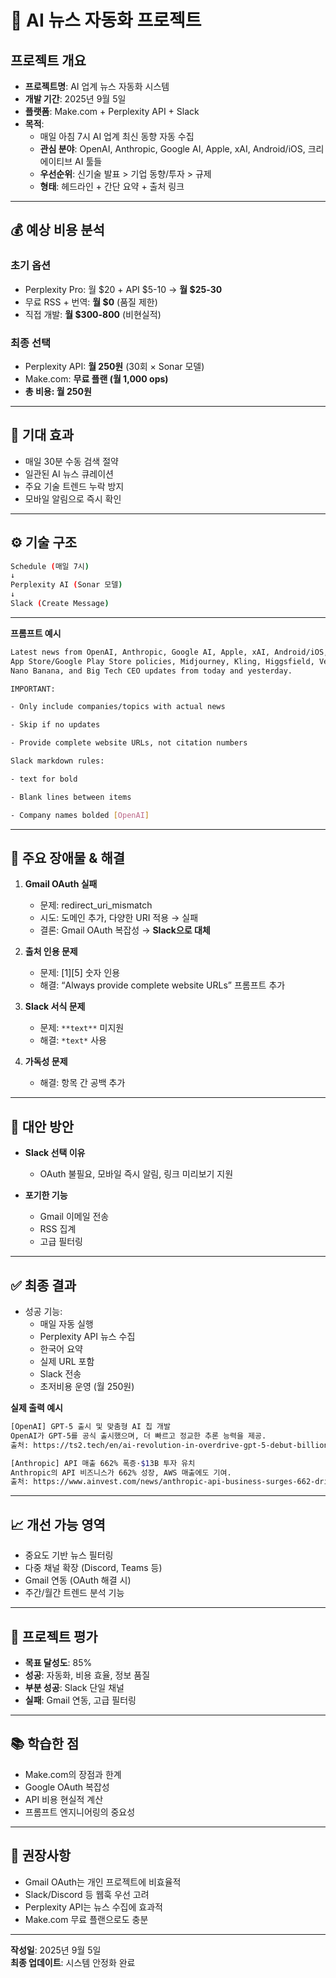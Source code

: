 # 📡 AI 뉴스 자동화 프로젝트

## 프로젝트 개요
- **프로젝트명**: AI 업계 뉴스 자동화 시스템  
- **개발 기간**: 2025년 9월 5일  
- **플랫폼**: Make.com + Perplexity API + Slack  
- **목적**:  
  - 매일 아침 7시 AI 업계 최신 동향 자동 수집  
  - **관심 분야**: OpenAI, Anthropic, Google AI, Apple, xAI, Android/iOS, 크리에이티브 AI 툴들  
  - **우선순위**: 신기술 발표 > 기업 동향/투자 > 규제  
  - **형태**: 헤드라인 + 간단 요약 + 출처 링크  

---

## 💰 예상 비용 분석
### 초기 옵션
- Perplexity Pro: 월 $20 + API $5-10 → **월 $25-30**
- 무료 RSS + 번역: **월 $0** (품질 제한)
- 직접 개발: **월 $300-800** (비현실적)

### 최종 선택
- Perplexity API: **월 250원** (30회 × Sonar 모델)  
- Make.com: **무료 플랜 (월 1,000 ops)**  
- **총 비용: 월 250원**

---

## 🎯 기대 효과
- 매일 30분 수동 검색 절약  
- 일관된 AI 뉴스 큐레이션  
- 주요 기술 트렌드 누락 방지  
- 모바일 알림으로 즉시 확인  

---

## ⚙️ 기술 구조
```bash
Schedule (매일 7시)
↓
Perplexity AI (Sonar 모델)
↓
Slack (Create Message)
```

---

**프롬프트 예시**  
```bash
Latest news from OpenAI, Anthropic, Google AI, Apple, xAI, Android/iOS,
App Store/Google Play Store policies, Midjourney, Kling, Higgsfield, Veo3,
Nano Banana, and Big Tech CEO updates from today and yesterday.

IMPORTANT:

- Only include companies/topics with actual news

- Skip if no updates

- Provide complete website URLs, not citation numbers

Slack markdown rules:

- text for bold

- Blank lines between items

- Company names bolded [OpenAI]
```

---

## 🚧 주요 장애물 & 해결
1. **Gmail OAuth 실패**  
   - 문제: redirect_uri_mismatch  
   - 시도: 도메인 추가, 다양한 URI 적용 → 실패  
   - 결론: Gmail OAuth 복잡성 → **Slack으로 대체**

2. **출처 인용 문제**  
   - 문제: [1][5] 숫자 인용  
   - 해결: “Always provide complete website URLs” 프롬프트 추가

3. **Slack 서식 문제**  
   - 문제: `**text**` 미지원  
   - 해결: `*text*` 사용

4. **가독성 문제**  
   - 해결: 항목 간 공백 추가

---

## 🔄 대안 방안
- **Slack 선택 이유**  
  - OAuth 불필요, 모바일 즉시 알림, 링크 미리보기 지원  

- **포기한 기능**  
  - Gmail 이메일 전송  
  - RSS 집계  
  - 고급 필터링  

---

## ✅ 최종 결과
- 성공 기능:
  - 매일 자동 실행
  - Perplexity API 뉴스 수집
  - 한국어 요약
  - 실제 URL 포함
  - Slack 전송
  - 초저비용 운영 (월 250원)

**실제 출력 예시**
```bash
[OpenAI] GPT-5 출시 및 맞춤형 AI 칩 개발
OpenAI가 GPT-5를 공식 출시했으며, 더 빠르고 정교한 추론 능력을 제공.
출처: https://ts2.tech/en/ai-revolution-in-overdrive-gpt-5-debut-billion-dollar-bets-global-crackdowns-sept-4-5-2025/

[Anthropic] API 매출 662% 폭증·$13B 투자 유치
Anthropic의 API 비즈니스가 662% 성장, AWS 매출에도 기여.
출처: https://www.ainvest.com/news/anthropic-api-business-surges-662-driving-aws-growth-2509/
```

---

## 📈 개선 가능 영역
- 중요도 기반 뉴스 필터링  
- 다중 채널 확장 (Discord, Teams 등)  
- Gmail 연동 (OAuth 해결 시)  
- 주간/월간 트렌드 분석 기능  

---

## 📝 프로젝트 평가
- **목표 달성도**: 85%  
- **성공**: 자동화, 비용 효율, 정보 품질  
- **부분 성공**: Slack 단일 채널  
- **실패**: Gmail 연동, 고급 필터링  

---

## 📚 학습한 점
- Make.com의 장점과 한계  
- Google OAuth 복잡성  
- API 비용 현실적 계산  
- 프롬프트 엔지니어링의 중요성  

---

## 🔖 권장사항
- Gmail OAuth는 개인 프로젝트에 비효율적  
- Slack/Discord 등 웹훅 우선 고려  
- Perplexity API는 뉴스 수집에 효과적  
- Make.com 무료 플랜으로도 충분  

---

**작성일**: 2025년 9월 5일  
**최종 업데이트**: 시스템 안정화 완료  
